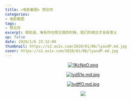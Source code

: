 ```yaml
---
title: <电影截图> 想见你
categories:
- 电影截图
tags: 
- 想见你
excerpt: 我知道，唯有你也想见我的时候，我们的相见才会有意义
up: false
date: 2020/1/6 23:32:00
thumbnail: https://s2.ax1x.com/2020/01/06/lyasdP.md.jpg
cover: https://s2.ax1x.com/2020/01/06/lyasdP.md.jpg
---
```




  <div align="center">

<a href="https://imgchr.com/i/1KcNqO"><img src="https://s2.ax1x.com/2020/01/28/1KcNqO.md.png" alt="1KcNqO.png" border="0" /></a>

<a href="https://imgchr.com/i/lyd51e"><img src="https://s2.ax1x.com/2020/01/06/lyd51e.md.jpg" alt="lyd51e.md.jpg" border="0"></a>

<a href="https://imgchr.com/i/lydffO"><img src="https://s2.ax1x.com/2020/01/06/lydffO.md.jpg" alt="lydffO.md.jpg" border="0"></a>


<a href="https://imagetwist.com/wofoz7mykis7/______.png" target="_blank"><img src="https://img165.imagetwist.com/th/33447/wofoz7mykis7.jpg" border="0"></a>


  </div>